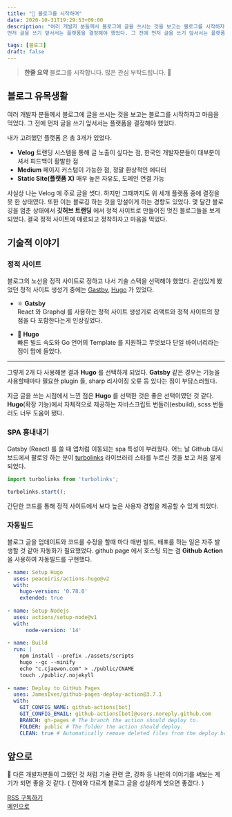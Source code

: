 ```yaml
---
title: "🌟 블로그를 시작하며"
date: 2020-10-31T19:29:53+09:00
description: "여러 개발자 분들께서 블로그에 글을 쓰시는 것을 보고는 블로그를 시작하자고 마음을 먹었다.
먼저 글을 쓰기 앞서서는 플랫폼을 결정해야 했었다. 그 전에 먼저 글을 쓰기 앞서서는 플랫폼을 결정해야 했었다. 내가 고려했던 플랫폼 은 총 3개가 있었다. Velog, Medium, Static Site"

tags: [블로그]
draft: false
---
```


> **한줄 요약** 블로그를 시작합니다. 많은 관심 부탁드립니다. 🙇

## 블로그 유목생활
여러 개발자 분들께서 블로그에 글을 쓰시는 것을 보고는 블로그를 시작하자고 마음을 먹었다.
그 전에 먼저 글을 쓰기 앞서서는 플랫폼을 결정해야 했었다.

내가 고려했던 플랫폼 은 총 3개가 있었다.

- **Velog** 트랜딩 시스템을 통해 글 노출이 싶다는 점, 한국인 개발자분들이 대부분이셔서 피드백이 활발한 점
- **Medium** 페이지 커스텀이 가능한 점, 정말 환상적인 에디터
- **Static Site(플랫폼 X)** 매우 높은 자유도, 도메인 연결 가능 

사실상 나는 Velog 에 주로 글을 썻다. 하지만 그때까지도 위 세개 플랫폼 중에 결정을 못 한 상태였다.
또한 이는 블로깅 하는 것을 망설이게 하는 경향도 있었다. 몇 달간 블로깅을 멈춘 상태에서 **깃허브 트랜딩** 에서 정적 사이트로 만들어진 멋진 블로그들을 보게되었다.
결국 정적 사이트에 매료되고 정착하자고 마음을 먹었다.

## 기술적 이야기
### 정적 사이트
블로그의 노선을 정적 사이트로 정하고 나서 기술 스택을 선택해야 했었다. 관심있게 봤었던 정적 사이트 생성기 중에는 [Gastby](https://www.gatsbyjs.com/), [Hugo](https://gohugo.io/) 가 있었다.

- ⚛️ **Gatsby**  
React 와 Graphql 를 사용하는 정적 사이트 생성기로 리액트와 정적 사이트의 장점을 다 포함한다는게 인상깊었다.

- 🚀 **Hugo**  
빠른 빌드 속도와 Go 언어의 Template 를 지원하고 무엇보다 단일 바이너리라는 점이 맘에 들었다.

---

그렇게 2개 다 사용해본 결과 **Hugo** 를 선택하게 되었다. **Gatsby** 같은 경우는 기능을 사용할때마다 필요한 plugin 들, sharp 리사이징 오류 등 있다는 점이 부담스러웠다.

지금 글을 쓰는 시점에서 느낀 점은 **Hugo** 를 선택한 것은 좋은 선택이였던 것 같다.
 **Hugo**(확장 기능)에서 자체적으로 제공하는 자바스크립트 번들러(esbuild), scss 번들러도 너무 도움이 됐다.

### SPA 흉내내기
Gatsby (React) 를 쓸 때 앱처럼 이동되는 spa 특성이 부러웠다. 어느 날 Github 대시보드에서 팔로잉 하는 분이 [turbolinks](https://github.com/turbolinks/turbolinks) 라이브러리 스타를 누르신 것을 보고 처음 알게되었다.
```js
import turbolinks from 'turbolinks';

turbolinks.start();
```
간단한 코드를 통해 정적 사이트에서 보다 높은 사용자 경험을 제공할 수 있게 되었다.

### 자동빌드
블로그 글을 업데이트와 코드를 수정을 할때 마다 매번 빌드, 배포를 하는 일은 자주 발생할 것 같아 자동화가 필요했었다.
github page 에서 호스팅 되는 겸 **Github Action** 을 사용하여 자동빌드를 구현했다.

```yml
- name: Setup Hugo
  uses: peaceiris/actions-hugo@v2
  with:
    hugo-version: '0.78.0'
    extended: true
      
- name: Setup Nodejs
  uses: actions/setup-node@v1
  with:
      node-version: '14'
      
- name: Build
  run: |
    npm install --prefix ./assets/scripts
    hugo --gc --minify
    echo "c.cjaewon.com" > ./public/CNAME
    touch ./public/.nojekyll
    
- name: Deploy to GitHub Pages
  uses: JamesIves/github-pages-deploy-action@3.7.1
  with: 
    GIT_CONFIG_NAME: github-actions[bot]
    GIT_CONFIG_EMAIL: github-actions[bot]@users.noreply.github.com
    BRANCH: gh-pages # The branch the action should deploy to.
    FOLDER: public # The folder the action should deploy.
    CLEAN: true # Automatically remove deleted files from the deploy branch
```

## 앞으로
🙏 다른 개발자분들이 그랬던 것 처럼 기술 관련 글, 강좌 등 나만의 이야기를 써보는 계기가 되면 좋을 것 같다.
( 전에와 다르게 블로그 글을 성실하게 썻으면 좋겠다. )

[RSS 구독하기](/index.xml)  
[메인으로](/)